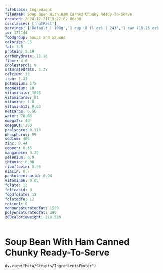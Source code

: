 ```yaml
---
fileClass: Ingredient
filename: Soup Bean With Ham Canned Chunky Ready-To-Serve
created: 2024-12-21T19:27:02-06:00
cssclasses: ['nutFact']
servings: ['Default | 100g','1 cup (8 fl oz) | 243','1 can (19.25 oz) | 546']
id: 171144
foodgroup: Soups and Sauces
calories: 95
fat: 3.5
protein: 5.19
carbohydrate: 11.16
fiber: 4.6
cholesterol: 9
saturatedfats: 1.37
calcium: 32
iron: 1.33
potassium: 175
magnesium: 19
vitaminaiu: 1626
vitaminarae: 81
vitaminc: 1.8
vitaminb12: 0.03
netcarbs: 6.56
water: 78.63
omega3s: 40
omega6s: 360
pralscore: 0.118
phosphorus: 59
sodium: 400
zinc: 0.44
copper: 0.16
manganese: 0.29
selenium: 6.9
thiamin: 0.06
riboflavin: 0.06
niacin: 0.7
pantothenicacid: 0.04
vitaminb6: 0.05
folate: 12
folicacid: 0
foodfolate: 12
folatedfe: 12
retinol: 0
monounsaturatedfat: 1580
polyunsaturatedfat: 390
200calorieweight: 210.526
---
```


# Soup Bean With Ham Canned Chunky Ready-To-Serve

```dataviewjs
dv.view("Meta/Scripts/IngredientsFooter")
```